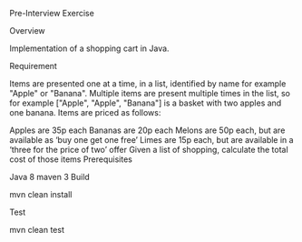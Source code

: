 Pre-Interview Exercise

Overview

Implementation of a shopping cart in Java.

Requirement

Items are presented one at a time, in a list, identified by name for example "Apple" or "Banana". Multiple items are present multiple times in the list, so for example ["Apple", "Apple", "Banana"] is a basket with two apples and one banana. Items are priced as follows:

Apples are 35p each
Bananas are 20p each
Melons are 50p each, but are available as ‘buy one get one free’
Limes are 15p each, but are available in a ‘three for the price of two’ offer Given a list of shopping, calculate the total cost of those items
Prerequisites

Java 8
maven 3
Build

mvn clean install

Test

mvn clean test

